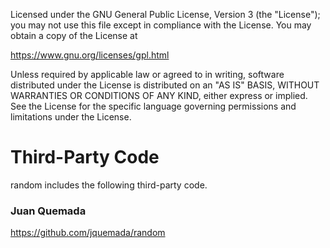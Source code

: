 Licensed under the GNU General Public License, Version 3 (the "License"); you may not use this file except in compliance with the License. You may obtain a copy of the License at

https://www.gnu.org/licenses/gpl.html

Unless required by applicable law or agreed to in writing, software distributed under the License is distributed on an "AS IS" BASIS, WITHOUT WARRANTIES OR CONDITIONS OF ANY KIND, either express or implied. See the License for the specific language governing permissions and limitations under the License.

Third-Party Code
================

random includes the following third-party code.

### Juan Quemada

https://github.com/jquemada/random
